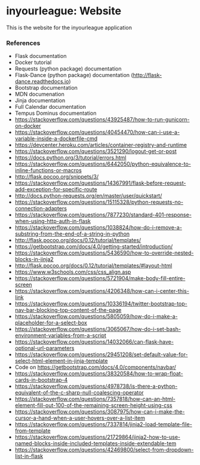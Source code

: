 # inyourleague: Website

This is the website for the inyourleague application

### References
- Flask documentation
- Docker tutorial
- Requests (python package) documentation
- Flask-Dance (python package) documentation (http://flask-dance.readthedocs.io)
- Bootstrap documentation
- MDN documenation
- Jinja documentation
- Full Calendar documentation
- Tempus Dominus documentation
- https://stackoverflow.com/questions/43925487/how-to-run-gunicorn-on-docker
- https://stackoverflow.com/questions/40454470/how-can-i-use-a-variable-inside-a-dockerfile-cmd
- https://devcenter.heroku.com/articles/container-registry-and-runtime
- https://stackoverflow.com/questions/3521290/logout-get-or-post
- https://docs.python.org/3/tutorial/errors.html
- https://stackoverflow.com/questions/6442050/python-equivalence-to-inline-functions-or-macros
- http://flask.pocoo.org/snippets/3/
- https://stackoverflow.com/questions/14367991/flask-before-request-add-exception-for-specific-route
- http://docs.python-requests.org/en/master/user/quickstart/
- https://stackoverflow.com/questions/15115328/python-requests-no-connection-adapters
- https://stackoverflow.com/questions/7877230/standard-401-response-when-using-http-auth-in-flask
- https://stackoverflow.com/questions/1038824/how-do-i-remove-a-substring-from-the-end-of-a-string-in-python
- http://flask.pocoo.org/docs/0.12/tutorial/templates/
- https://getbootstrap.com/docs/4.0/getting-started/introduction/
- https://stackoverflow.com/questions/5436590/how-to-override-nested-blocks-in-jinja2
- http://flask.pocoo.org/docs/0.12/tutorial/templates/#layout-html
- https://www.w3schools.com/css/css_align.asp
- https://stackoverflow.com/questions/5721904/make-body-fill-entire-screen
- https://stackoverflow.com/questions/4206348/how-can-i-center-this-link
- https://stackoverflow.com/questions/10336194/twitter-bootstrap-top-nav-bar-blocking-top-content-of-the-page
- https://stackoverflow.com/questions/5805059/how-do-i-make-a-placeholder-for-a-select-box
- https://stackoverflow.com/questions/3065067/how-do-i-set-bash-environment-variables-from-a-script
- https://stackoverflow.com/questions/14032066/can-flask-have-optional-url-parameters
- https://stackoverflow.com/questions/29451208/set-default-value-for-select-html-element-in-jinja-template
- Code on https://getbootstrap.com/docs/4.0/components/navbar/
- https://stackoverflow.com/questions/38320584/how-to-wrap-float-cards-in-bootstrap-4
- https://stackoverflow.com/questions/4978738/is-there-a-python-equivalent-of-the-c-sharp-null-coalescing-operator
- https://stackoverflow.com/questions/7357818/how-can-an-html-element-fill-out-100-of-the-remaining-screen-height-using-css
- https://stackoverflow.com/questions/3087975/how-can-i-make-the-cursor-a-hand-when-a-user-hovers-over-a-list-item
- https://stackoverflow.com/questions/7337814/jinja2-load-template-file-from-template
- https://stackoverflow.com/questions/21729864/jinja2-how-to-use-named-blocks-inside-included-templates-inside-extendable-tem
- https://stackoverflow.com/questions/42469800/select-from-dropdown-list-in-flask

